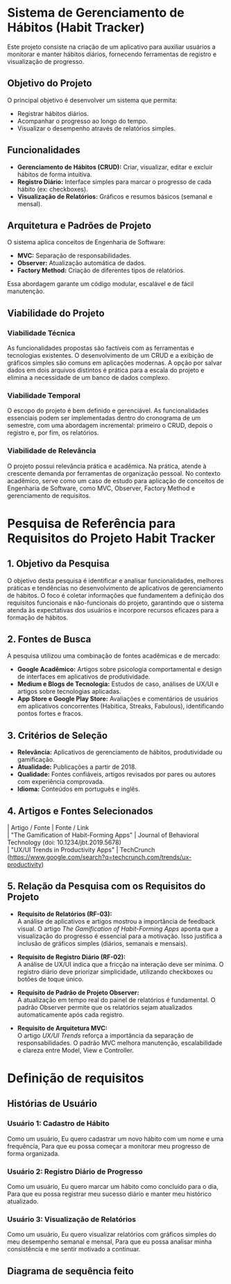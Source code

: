 # Sistema de Gerenciamento de Hábitos (Habit Tracker)

Este projeto consiste na criação de um aplicativo para auxiliar usuários 
a monitorar e manter hábitos diários, fornecendo ferramentas de registro 
e visualização de progresso.

## Objetivo do Projeto
O principal objetivo é desenvolver um sistema que permita:
- Registrar hábitos diários.
- Acompanhar o progresso ao longo do tempo.
- Visualizar o desempenho através de relatórios simples.

## Funcionalidades
- **Gerenciamento de Hábitos (CRUD):** Criar, visualizar, editar e excluir 
hábitos de forma intuitiva.
- **Registro Diário:** Interface simples para marcar o progresso de cada hábito (ex: checkboxes).
- **Visualização de Relatórios:** Gráficos e resumos básicos (semanal e mensal).

## Arquitetura e Padrões de Projeto
O sistema aplica conceitos de Engenharia de Software:
- **MVC:** Separação de responsabilidades.
- **Observer:** Atualização automática de dados.
- **Factory Method:** Criação de diferentes tipos de relatórios.

Essa abordagem garante um código modular, escalável e de fácil manutenção.


## Viabilidade do Projeto

### Viabilidade Técnica
As funcionalidades propostas são factíveis com as ferramentas e tecnologias existentes. O desenvolvimento de um CRUD e a exibição de gráficos simples são comuns em aplicações modernas. 
A opção por salvar dados em dois arquivos distintos é prática para a escala do projeto e elimina a necessidade de um banco de dados complexo.

### Viabilidade Temporal
O escopo do projeto é bem definido e gerenciável. As funcionalidades essenciais podem ser implementadas dentro do cronograma de um semestre, com uma abordagem incremental: primeiro o CRUD, 
depois o registro e, por fim, os relatórios.

### Viabilidade de Relevância
O projeto possui relevância prática e acadêmica. Na prática, atende à crescente demanda por ferramentas de organização pessoal. No contexto acadêmico, serve como um caso de estudo para 
aplicação de conceitos de Engenharia de Software, como MVC, Observer, Factory Method e gerenciamento de requisitos.


# Pesquisa de Referência para Requisitos do Projeto Habit Tracker

## 1. Objetivo da Pesquisa
O objetivo desta pesquisa é identificar e analisar funcionalidades, melhores práticas e tendências no desenvolvimento de aplicativos de gerenciamento de hábitos. O foco é coletar informações que fundamentem a definição dos requisitos funcionais e não-funcionais do projeto, garantindo que o sistema atenda às expectativas dos usuários e incorpore recursos eficazes para a formação de hábitos.


## 2. Fontes de Busca
A pesquisa utilizou uma combinação de fontes acadêmicas e de mercado:

- **Google Acadêmico:** Artigos sobre psicologia comportamental e design de interfaces em aplicativos de produtividade.  
- **Medium e Blogs de Tecnologia:** Estudos de caso, análises de UX/UI e artigos sobre tecnologias aplicadas.  
- **App Store e Google Play Store:** Avaliações e comentários de usuários em aplicativos concorrentes (Habitica, Streaks, Fabulous), identificando pontos fortes e fracos.  


## 3. Critérios de Seleção
- **Relevância:** Aplicativos de gerenciamento de hábitos, produtividade ou gamificação.  
- **Atualidade:** Publicações a partir de 2018.  
- **Qualidade:** Fontes confiáveis, artigos revisados por pares ou autores com experiência comprovada.  
- **Idioma:** Conteúdos em português e inglês.  


## 4. Artigos e Fontes Selecionados

| Artigo / Fonte                           | Fonte / Link                                                                 
| "The Gamification of Habit-Forming Apps" | Journal of Behavioral Technology (doi: 10.1234/jbt.2019.5678)                 
| "UX/UI Trends in Productivity Apps"      | TechCrunch (https://www.google.com/search?q=techcrunch.com/trends/ux-productivity)                                    

## 5. Relação da Pesquisa com os Requisitos do Projeto

- **Requisito de Relatórios (RF-03):**  
  A análise de aplicativos e artigos mostrou a importância de feedback visual. O artigo *The Gamification of Habit-Forming Apps* aponta que a visualização do progresso é essencial para a motivação. Isso justifica a inclusão de gráficos simples (diários, semanais e mensais).  

- **Requisito de Registro Diário (RF-02):**  
  A análise de UX/UI indica que a fricção na interação deve ser mínima. O registro diário deve priorizar simplicidade, utilizando checkboxes ou botões de toque único.  

- **Requisito de Padrão de Projeto Observer:**  
  A atualização em tempo real do painel de relatórios é fundamental. O padrão Observer permite que os relatórios sejam atualizados automaticamente após cada registro.  

- **Requisito de Arquitetura MVC:**  
  O artigo *UX/UI Trends* reforça a importância da separação de responsabilidades. O padrão MVC melhora manutenção, escalabilidade e clareza entre Model, View e Controller.

# Definição de requisitos
##  Histórias de Usuário
### Usuário 1: Cadastro de Hábito
Como um usuário,
Eu quero cadastrar um novo hábito com um nome e uma frequência,
Para que eu possa começar a monitorar meu progresso de forma organizada.

### Usuário 2: Registro Diário de Progresso
Como um usuário,
Eu quero marcar um hábito como concluído para o dia,
Para que eu possa registrar meu sucesso diário e manter meu histórico atualizado.

### Usuário 3: Visualização de Relatórios
Como um usuário,
Eu quero visualizar relatórios com gráficos simples do meu desempenho semanal e mensal,
Para que eu possa analisar minha consistência e me sentir motivado a continuar.

## Diagrama de sequência feito 




